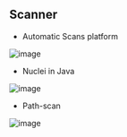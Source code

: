 ## Scanner

- Automatic Scans platform

![image](https://github.com/Jayway007/Offense-and-Defense/assets/22486282/30d7335c-02d9-43e0-9857-3c707a0e9f54)


- Nuclei in Java

![image](https://user-images.githubusercontent.com/22486282/216873016-75473fa8-d35e-4fd5-b75f-5ab39cd4491c.png)

- Path-scan

![image](https://user-images.githubusercontent.com/22486282/216872555-7ce7275e-797b-44d6-82a0-7ba407460f41.png)
